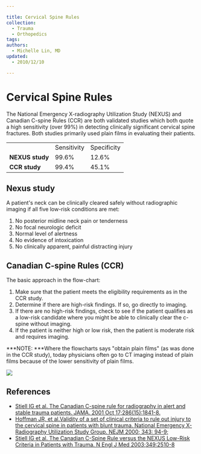 ```yaml
---

title: Cervical Spine Rules
collection:
  - Trauma
  - Orthopedics
tags:
authors:
  - Michelle Lin, MD
updated:
  - 2010/12/10

---
```




# Cervical Spine Rules

The National Emergency X-radiography Utilization Study (NEXUS) and Canadian C-spine Rules (CCR) are both validated studies which both quote a high sensitivity (over 99%) in detecting clinically significant cervical spine fractures. Both studies primarily used plain films in evaluating their patients.

|                 |             |             |
|-----------------|-------------|-------------|
|                 | Sensitivity | Specificity |
| **NEXUS study** | 99.6%       | 12.6%       |
| **CCR study**   | 99.4%       | 45.1%       |

## Nexus study 

A patient's neck can be clinically cleared safely without radiographic imaging if all five low-risk conditions are met:

1.  No posterior midline neck pain or tenderness 
2.  No focal neurologic deficit
3.  Normal level of alertness
4.  No evidence of intoxication
5.  No clinically apparent, painful <span class="aglmd-moreinfo ui-moreinfo" data-iid="53aa2472d35d3ae92e0016b1">distracting injury</span>

## Canadian C-spine Rules (CCR)

The basic approach in the flow-chart: 

1.  Make sure that the patient meets the eligibility requirements as in the CCR study. 
2.  Determine if there are high-risk findings. If so, go directly to imaging.
3.  If there are no high-risk findings, check to see if the patient qualifies as a low-risk candidate where you might be able to clinically clear the c-spine without imaging.
4.  If the patient is neither high or low risk, then the patient is moderate risk and requires imaging.

***NOTE: ***Where the flowcharts says "obtain plain films" (as was done in the CCR study), today physicians often go to CT imaging instead of plain films because of the lower sensitivity of plain films.

![](https://d2p53dh3qxfm0x.cloudfront.net/uploads/img/1jx/5/m/dc13d57a-e67d-5c68-8211-b3b937f1598b/640.png)

## References

-   [Stiell IG et al. The Canadian C-spine rule for radiography in alert and stable trauma patients. JAMA. 2001 Oct 17;286(15):1841-8.](http://jama.jamanetwork.com/data/Journals/JAMA/4804/JOC10637.pdf)
-   [Hoffman JR, et al.Validity of a set of clinical criteria to rule out injury to the cervical spine in patients with blunt trauma. National Emergency X-Radiography Utilization Study Group. NEJM 2000; 343: 94-9;](http://www.ncbi.nlm.nih.gov/pubmed/10891516)
-   [Stiell IG et al. The Canadian C-Spine Rule versus the NEXUS Low-Risk Criteria in Patients with Trauma. N Engl J Med 2003;349:2510-8](http://www.nejm.org/doi/pdf/10.1056/NEJMoa031375)
